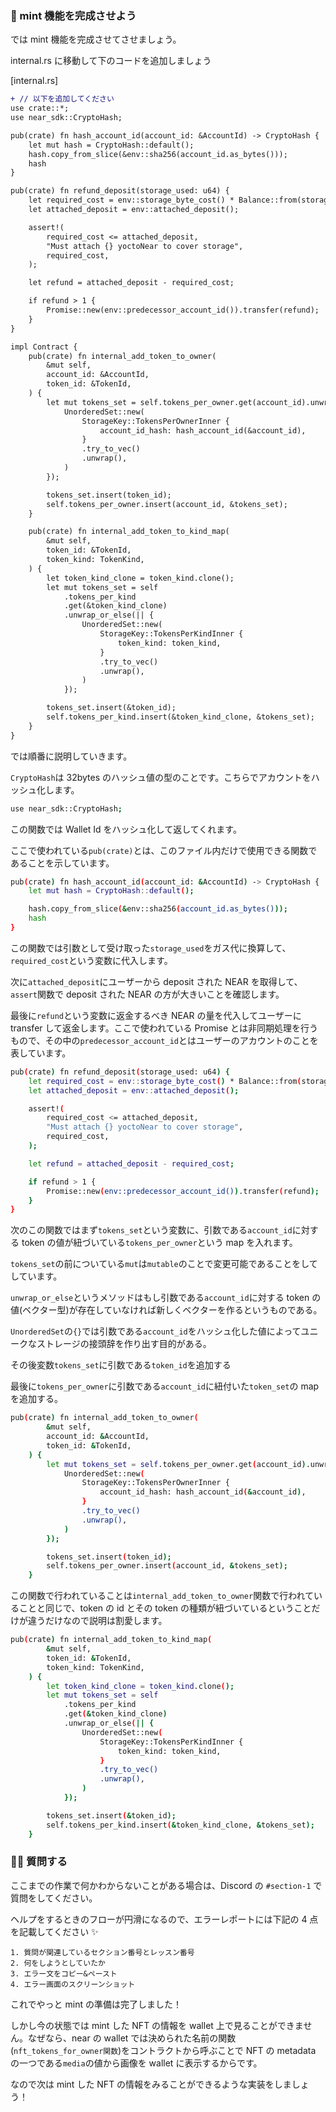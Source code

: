 ### 🍵 mint 機能を完成させよう

では mint 機能を完成させてさせましょう。

internal.rs に移動して下のコードを追加しましょう

[internal.rs]

```diff
+ // 以下を追加してください
use crate::*;
use near_sdk::CryptoHash;

pub(crate) fn hash_account_id(account_id: &AccountId) -> CryptoHash {
    let mut hash = CryptoHash::default();
    hash.copy_from_slice(&env::sha256(account_id.as_bytes()));
    hash
}

pub(crate) fn refund_deposit(storage_used: u64) {
    let required_cost = env::storage_byte_cost() * Balance::from(storage_used);
    let attached_deposit = env::attached_deposit();

    assert!(
        required_cost <= attached_deposit,
        "Must attach {} yoctoNear to cover storage",
        required_cost,
    );

    let refund = attached_deposit - required_cost;

    if refund > 1 {
        Promise::new(env::predecessor_account_id()).transfer(refund);
    }
}

impl Contract {
    pub(crate) fn internal_add_token_to_owner(
        &mut self,
        account_id: &AccountId,
        token_id: &TokenId,
    ) {
        let mut tokens_set = self.tokens_per_owner.get(account_id).unwrap_or_else(|| {
            UnorderedSet::new(
                StorageKey::TokensPerOwnerInner {
                    account_id_hash: hash_account_id(&account_id),
                }
                .try_to_vec()
                .unwrap(),
            )
        });

        tokens_set.insert(token_id);
        self.tokens_per_owner.insert(account_id, &tokens_set);
    }

    pub(crate) fn internal_add_token_to_kind_map(
        &mut self,
        token_id: &TokenId,
        token_kind: TokenKind,
    ) {
        let token_kind_clone = token_kind.clone();
        let mut tokens_set = self
            .tokens_per_kind
            .get(&token_kind_clone)
            .unwrap_or_else(|| {
                UnorderedSet::new(
                    StorageKey::TokensPerKindInner {
                        token_kind: token_kind,
                    }
                    .try_to_vec()
                    .unwrap(),
                )
            });

        tokens_set.insert(&token_id);
        self.tokens_per_kind.insert(&token_kind_clone, &tokens_set);
    }
}

```

では順番に説明していきます。

`CryptoHash`は 32bytes のハッシュ値の型のことです。こちらでアカウントをハッシュ化します。

```bash
use near_sdk::CryptoHash;
```

この関数では Wallet Id をハッシュ化して返してくれます。

ここで使われている`pub(crate)`とは、このファイル内だけで使用できる関数であることを示しています。

```bash
pub(crate) fn hash_account_id(account_id: &AccountId) -> CryptoHash {
    let mut hash = CryptoHash::default();

    hash.copy_from_slice(&env::sha256(account_id.as_bytes()));
    hash
}
```

この関数では引数として受け取った`storage_used`をガス代に換算して、`required_cost`という変数に代入します。

次に`attached_deposit`にユーザーから deposit された NEAR を取得して、`assert`関数で deposit された NEAR の方が大きいことを確認します。

最後に`refund`という変数に返金するべき NEAR の量を代入してユーザーに transfer して返金します。ここで使われている Promise とは非同期処理を行うもので、その中の`predecessor_account_id`とはユーザーのアカウントのことを表しています。

```bash
pub(crate) fn refund_deposit(storage_used: u64) {
    let required_cost = env::storage_byte_cost() * Balance::from(storage_used);
    let attached_deposit = env::attached_deposit();

    assert!(
        required_cost <= attached_deposit,
        "Must attach {} yoctoNear to cover storage",
        required_cost,
    );

    let refund = attached_deposit - required_cost;

    if refund > 1 {
        Promise::new(env::predecessor_account_id()).transfer(refund);
    }
}
```

次のこの関数ではまず`tokens_set`という変数に、引数である`account_id`に対する token の値が紐づいている`tokens_per_owner`という map を入れます。

`tokens_set`の前についている`mut`は`mutable`のことで変更可能であることをしてしています。

`unwrap_or_else`というメソッドはもし引数である`account_id`に対する token の値(ベクター型)が存在していなければ新しくベクターを作るというものである。

`UnorderedSet`の`{}`では引数である`account_id`をハッシュ化した値によってユニークなストレージの接頭辞を作り出す目的がある。

その後変数`tokens_set`に引数である`token_id`を追加する

最後に`tokens_per_owner`に引数である`account_id`に紐付いた`token_set`の map を追加する。

```bash
pub(crate) fn internal_add_token_to_owner(
        &mut self,
        account_id: &AccountId,
        token_id: &TokenId,
    ) {
        let mut tokens_set = self.tokens_per_owner.get(account_id).unwrap_or_else(|| {
            UnorderedSet::new(
                StorageKey::TokensPerOwnerInner {
                    account_id_hash: hash_account_id(&account_id),
                }
                .try_to_vec()
                .unwrap(),
            )
        });

        tokens_set.insert(token_id);
        self.tokens_per_owner.insert(account_id, &tokens_set);
    }
```

この関数で行われていることは`internal_add_token_to_owner`関数で行われていることと同じで、token の id とその token の種類が紐づいているということだけが違うだけなので説明は割愛します。

```bash
pub(crate) fn internal_add_token_to_kind_map(
        &mut self,
        token_id: &TokenId,
        token_kind: TokenKind,
    ) {
        let token_kind_clone = token_kind.clone();
        let mut tokens_set = self
            .tokens_per_kind
            .get(&token_kind_clone)
            .unwrap_or_else(|| {
                UnorderedSet::new(
                    StorageKey::TokensPerKindInner {
                        token_kind: token_kind,
                    }
                    .try_to_vec()
                    .unwrap(),
                )
            });

        tokens_set.insert(&token_id);
        self.tokens_per_kind.insert(&token_kind_clone, &tokens_set);
    }
```

### 🙋‍♂️ 質問する

ここまでの作業で何かわからないことがある場合は、Discord の `#section-1` で質問をしてください。

ヘルプをするときのフローが円滑になるので、エラーレポートには下記の 4 点を記載してください ✨

```
1. 質問が関連しているセクション番号とレッスン番号
2. 何をしようとしていたか
3. エラー文をコピー&ペースト
4. エラー画面のスクリーンショット
```

これでやっと mint の準備は完了しました！

しかし今の状態では mint した NFT の情報を wallet 上で見ることができません。なぜなら、near の wallet では決められた名前の関数(`nft_tokens_for_owner関数`)をコントラクトから呼ぶことで NFT の metadata の一つである`media`の値から画像を wallet に表示するからです。

なので次は mint した NFT の情報をみることができるような実装をしましょう！
